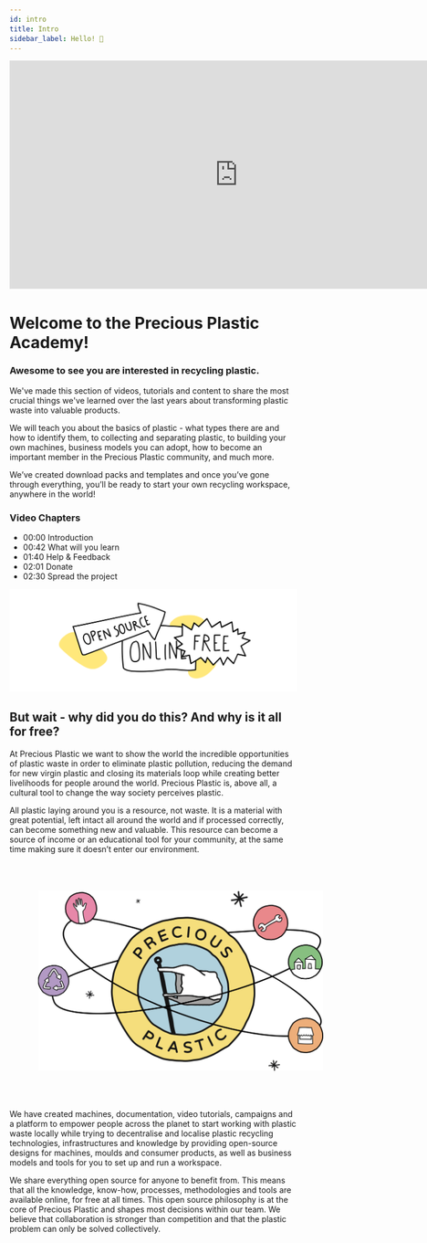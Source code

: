 ```yaml
---
id: intro
title: Intro
sidebar_label: Hello! 🤙
---
```


<div class="videocontainer">
  <iframe width="800" height="400" src="https://www.youtube.com/embed/dP1s7viFZHY" frameborder="0" allow="accelerometer; autoplay; encrypted-media; gyroscope; picture-in-picture" allowfullscreen></iframe>
</div>

<style>
:root {
  --highlight: #e1e1e1;
  --hover: #e1e1e1;
}
</style>

# Welcome to the Precious Plastic Academy!

<div class="videoChapters">
<div class="videoChaptersMain">

### Awesome to see you are interested in recycling plastic.
We've made this section of videos, tutorials and content to share the most crucial things we've learned over the last years about transforming plastic waste into valuable products. 

We will teach you about the basics of plastic - what types there are and how to identify them, to collecting and separating plastic, to building your own machines, business models you can adopt, how to become an important member in the Precious Plastic community, and much more. 

We’ve created download packs and templates and once you’ve gone through everything, you’ll be ready to start your own recycling workspace, anywhere in the world!

</div>
<div class="videoChaptersSidebar">

### Video Chapters

- 00:00 Introduction
- 00:42 What will you learn
- 01:40 Help & Feedback
- 02:01 Donate
- 02:30 Spread the project

</div>
</div>


![Opn Source](assets/intro/opensource.svg)

## But wait - why did you do this? And why is it all for free?

At Precious Plastic we want to show the world the incredible opportunities of plastic waste in order to eliminate plastic pollution, reducing the demand for new virgin plastic and closing its materials loop while creating better livelihoods for people around the world. Precious Plastic is, above all, a cultural tool to change the way society perceives plastic.

All plastic laying around you is a resource, not waste. It is a material with great potential, left intact all around the world and if processed correctly, can become something new and valuable. This resource can become a source of income or an educational tool for your community, at the same time making sure it doesn’t enter our environment.

<img style="padding: 50px" src="./assets/intro/PP_universe.svg" width="500px"/>

We have created machines, documentation, video tutorials, campaigns and a platform to empower people across the planet to start working with plastic waste locally while trying to decentralise and localise plastic recycling technologies, infrastructures and knowledge by providing open-source designs for machines, moulds and consumer products, as well as business models and tools for you to set up and run a workspace.

We share everything open source for anyone to benefit from. This means that all the knowledge, know-how, processes, methodologies and tools are available online, for free at all times. This open source philosophy is at the core of Precious Plastic and shapes most decisions within our team. We believe that collaboration is stronger than competition and that the plastic problem can only be solved collectively.
